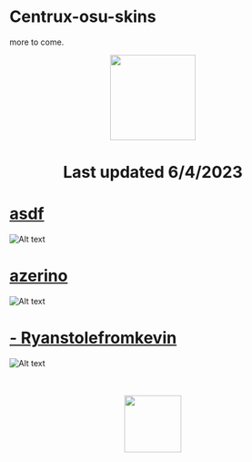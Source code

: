 # Centrux-osu-skins
more to come.

<p align="center">
  <img width="150" height="150" src="https://i.imgur.com/46v6bQZ.png">
</p>
<h1 align="center">Last updated 6/4/2023</h1>


# [asdf](https://drive.google.com/file/d/1J6p_pavHMGszWg8C42c303vbOuRC-mZ6/view)
![Alt text](https://i.imgur.com/kNKlmSe.jpg://full/path/to/img.jpg "Optional title")

# [azerino](https://drive.google.com/file/d/1_zQlU0XAsAp-GBb7bIWlAlIGR5AYjYhK/view)
![Alt text](https://i.imgur.com/NjuGObs.jpg://full/path/to/img.jpg "Optional title")

# [- Ryanstolefromkevin](https://drive.google.com/file/d/18I-101_6xy_NHD7fUnBDCQp0N79OsS28/view)
![Alt text](https://i.imgur.com/wZzlmXw.jpg://full/path/to/img.jpg "Optional title")

<p align="center">
  <br></br>
  <a href="https://www.twitch.tv/rudj_">
  <img src="https://i.imgur.com/HM030lk.png" 
       width="100" 
       height="100"></a>
